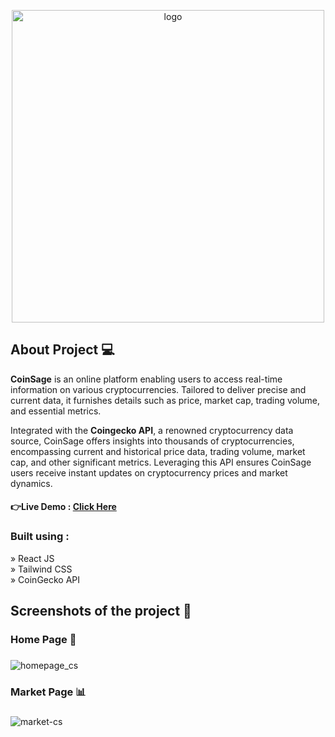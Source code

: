 <p align="center">
  <img src="https://github.com/vinayak-madivalar/coinsage/assets/88304037/fcc274e5-b443-43f7-b9f3-9c27ccf36a59" alt="logo" width="500" />
</p>

## About Project 💻

**CoinSage** is an online platform enabling users to access real-time information on various cryptocurrencies. Tailored to deliver precise and current data, it furnishes details such as price, market cap, trading volume, and essential metrics. 

Integrated with the **Coingecko API**, a renowned cryptocurrency data source, CoinSage offers insights into thousands of cryptocurrencies, encompassing current and historical price data, trading volume, market cap, and other significant metrics. Leveraging this API ensures CoinSage users receive instant updates on cryptocurrency prices and market dynamics.

#### 👉Live Demo : [Click Here](https://coinsage-one.vercel.app/)

### Built using :
» React JS <br />
» Tailwind CSS <br />
» CoinGecko API

## Screenshots of the project 📸

### Home Page 🏡

###
![homepage_cs](https://github.com/vinayak-madivalar/coinsage/assets/88304037/ea1dc2ba-c408-49b0-a1bf-0cf49d4cdc95)
###

### Market Page 📊

###
![market-cs](https://github.com/vinayak-madivalar/coinsage/assets/88304037/07b7f956-1249-423f-9803-265ce3b3220e)
###

